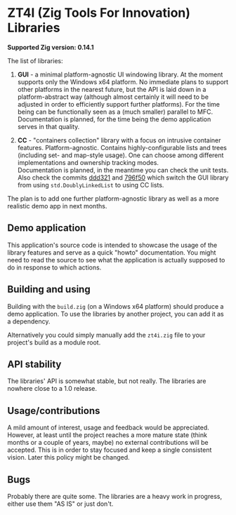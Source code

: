 # ZT4I (Zig Tools For Innovation) Libraries

**Supported Zig version: 0.14.1**

The list of libraries:

1. **GUI** - a minimal platform-agnostic UI windowing library. At the moment supports only the Windows x64 platform. No immediate plans to support other platforms in the nearest future, but the API is laid down in a platform-abstract way (although almost certainly it will need to be adjusted in order to efficiently support further platforms). For the time being can be functionally seen as a (much smaller) parallel to MFC.  
Documentation is planned, for the time being the demo application serves in that quality.

2. **CC** - "containers collection" library with a focus on intrusive container features. Platform-agnostic. Contains highly-configurable lists and trees (including set- and map-style usage). One can choose among different implementations and ownership tracking modes.  
Documentation is planned, in the meantime you can check the unit tests. Also check the commits [ddd321](https://github.com/vadim-za/zt4i-libs/commit/ddd321bad4eaae24fabc3a915e38015729d66430) and [796f50](https://github.com/vadim-za/zt4i-libs/commit/796f504150ce49d05392519b368115b2a662911a) which switch the GUI library from using `std.DoublyLinkedList` to using CC lists.

The plan is to add one further platform-agnostic library as well as a more realistic demo app in next months.

## Demo application

This application's source code is intended to showcase the usage of the library features and serve as a quick "howto" documentation. You might need to read the source to see what the application is actually supposed to do in response to which actions.

## Building and using

Building with the `build.zig` (on a Windows x64 platform) should produce a demo application. To use the libraries by another project, you can add it as a dependency.

Alternatively you could simply manually add the `zt4i.zig` file to your project's build as a module root.

## API stability

The libraries' API is somewhat stable, but not really. The libraries are nowhere close to a 1.0 release.

## Usage/contributions

A mild amount of interest, usage and feedback would be appreciated. However, at least until the project reaches a more mature state (think months or a couple of years, maybe) no external contributions will be accepted. This is in order to stay focused and keep a single consistent vision. Later this policy might be changed.

## Bugs

Probably there are quite some. The libraries are a heavy work in progress, either use them "AS IS" or just don't.
